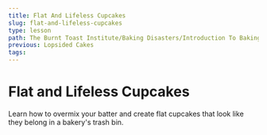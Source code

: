 ```yaml
---
title: Flat And Lifeless Cupcakes
slug: flat-and-lifeless-cupcakes
type: lesson
path: The Burnt Toast Institute/Baking Disasters/Introduction To Baking Disasters/Cakes And Cupcakes/Flat And Lifeless Cupcakes
previous: Lopsided Cakes
tags:
---
```


# Flat and Lifeless Cupcakes

Learn how to overmix your batter and create flat cupcakes that look like they belong in a bakery's trash bin.
